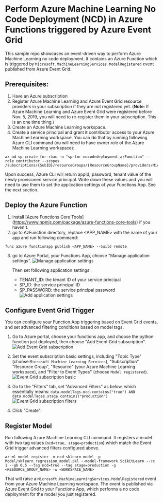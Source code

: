 # Perform Azure Machine Learning No Code Deployment (NCD) in Azure Functions triggered by Azure Event Grid

This sample repo showcases an event-driven way to perform Azure Machine Learning no code deployment. It contains an Azure Function which is triggered by `Microsoft.MachineLearningServices.ModelRegistered` event published from Azure Event Grid.

## Prerequisites:
1. Have an Azure subscription
2. Register Azure Machine Learning and Azure Event Grid resource providers in your subscription if they are not registered yet. (**Note**: If Azure Machine Learning and Azure Event Grid were registered before Nov. 5, 2019, you will need to re-register them in your subscription. This is an one time thing.) 
3. Create an Azure Machine Learning workspace.
4. Create a service principal and grant it contributor access to your Azure Machine Learning workspace. You can do that by running following Azure CLI command (ou will need to have owner role of the Azure Machine Learning workspace):
```
az ad sp create-for-rbac -n "sp-for-nocodedeployment-azFunction" --role contributor --scopes /subscriptions/{SubID}/resourceGroups/{ResourceGroupName}/providers/Microsoft.MachineLearningServices/workspaces/{WorkspaceName}
```

Upon success, Azure CLI will return appId, password, tenant value of the newly provisioned service principal. Write down these values and you will need to use them to set the application settings of your Functions App. See the next section.

## Deploy the Azure Function

1. Install [Azure Functions Core Tools] (https://www.npmjs.com/package/azure-functions-core-tools) if you haven't.
2. go to AzFunction directory, replace <APP_NAME> with the name of your app and run following command:
```
func azure functionapp publish <APP_NAME> --build remote
```
3. go to Azure Portal, your Functions App, choose "Manage application settings".
![Manage application settings](./Images/AzFunc_appSetting1.png)

   Then set following application settings: 
    * TENANT_ID: the tenant ID of your service principal
    * SP_ID: the service principal ID
    * SP_PASSWORD: the service principal password
![Add application settings](./Images/AzFunc_appSetting2.png)

## Configure Event Grid Trigger

You can configure your Function App triggering based on Event Grid events, and set advanced filtering conditions based on model tags. 

1. Go to Azure portal, choose your functions app, and choose the python function just deployed, then choose "Add Event Grid subscription".
![Add Event Grid subscription](./Images/AzFunc_AddEventGridSubAdd.png)

2. Set the event subscription basic settings, including "Topic Type" (choose `Microsoft Machine Learning Services`), "Subscription", "Resource Group", "Resource" (your Azure Machine Learning workspace), and "Filter to Event Types" (choose `Model registered`).
![Event Grid subscription basic](./Images/AzFunc_AddEventGridSubBasic.png)

3. Go to the "Filters" tab, set "Advanced Filters" as below, which essentially means: `data.modelTags.ncd.contains("true") AND data.modelTages.stage.contains("production")`
![Event Grid subscription filters](./Images/AzFunc_AddEventGridSubFilters.png)

4. Click "Create".

## Register Model

Run following Azure Machine Learning CLI command. It registers a model with two tag values (`ncd=true, stage=production`) which match the Event Grid trigger advanced filters configured above.
```
az ml model register -n ncd-sklearn-model -p Model/sklearn_regression_model.pkl --model-framework ScikitLearn --cc 1 --gb 0.5 --tag ncd=true --tag stage=production -g <RESOURCE_GROUP_NAME> -w <WORKSPACE_NAME>
```

That will raise a `Microsoft.MachineLearningServices.ModelRegistered` event from your Azure Machine Learning workspace. The event is published via Azure Event Grid to your Functions App, which performs a no code deployment for the model you just registered.
